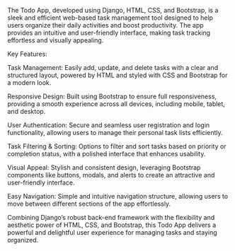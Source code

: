 The Todo App, developed using Django, HTML, CSS, and Bootstrap, is a sleek and efficient web-based task management tool designed to help users organize their daily activities and boost productivity. The app provides an intuitive and user-friendly interface, making task tracking effortless and visually appealing.

Key Features:

Task Management: Easily add, update, and delete tasks with a clear and structured layout, powered by HTML and styled with CSS and Bootstrap for a modern look.

Responsive Design: Built using Bootstrap to ensure full responsiveness, providing a smooth experience across all devices, including mobile, tablet, and desktop.

User Authentication: Secure and seamless user registration and login functionality, allowing users to manage their personal task lists efficiently.

Task Filtering & Sorting: Options to filter and sort tasks based on priority or completion status, with a polished interface that enhances usability.

Visual Appeal: Stylish and consistent design, leveraging Bootstrap components like buttons, modals, and alerts to create an attractive and user-friendly interface.

Easy Navigation: Simple and intuitive navigation structure, allowing users to move between different sections of the app effortlessly.

Combining Django’s robust back-end framework with the flexibility and aesthetic power of HTML, CSS, and Bootstrap, this Todo App delivers a powerful and delightful user experience for managing tasks and staying organized.
